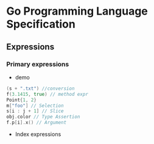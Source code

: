 
# Go Programming Language Specification

## Expressions




### Primary expressions

* demo
```go
(s + ".txt") //conversion
f(3.1415, true) // method expr
Point{1, 2} 
m["foo"] // Selection
s[i : j + 1] // Slice
obj.color // Type Assertion
f.p[i].x() // Argument

```

* Index expressions

```go



```





